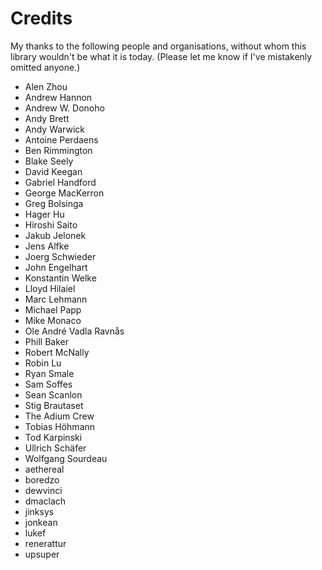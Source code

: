 Credits
=======

My thanks to the following people and organisations, without whom this
library wouldn't be what it is today. (Please let me know if I've
mistakenly omitted anyone.)

* Alen Zhou
* Andrew Hannon
* Andrew W. Donoho
* Andy Brett
* Andy Warwick
* Antoine Perdaens
* Ben Rimmington
* Blake Seely
* David Keegan
* Gabriel Handford
* George MacKerron
* Greg Bolsinga
* Hager Hu
* Hiroshi Saito
* Jakub Jelonek
* Jens Alfke
* Joerg Schwieder
* John Engelhart
* Konstantin Welke
* Lloyd Hilaiel
* Marc Lehmann
* Michael Papp
* Mike Monaco
* Ole André Vadla Ravnås
* Phill Baker
* Robert McNally
* Robin Lu
* Ryan Smale
* Sam Soffes
* Sean Scanlon
* Stig Brautaset
* The Adium Crew
* Tobias Höhmann
* Tod Karpinski
* Ullrich Schäfer
* Wolfgang Sourdeau
* aethereal
* boredzo
* dewvinci
* dmaclach
* jinksys
* jonkean
* lukef
* renerattur
* upsuper
